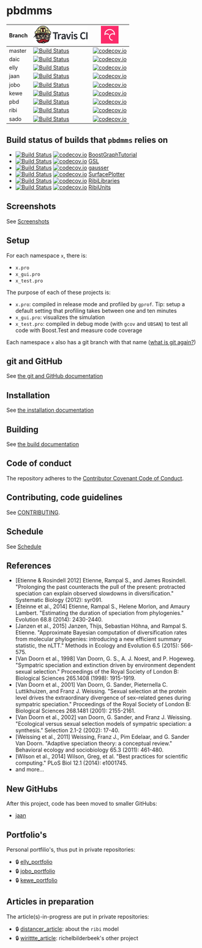 # pbdmms

Branch|[![Travis CI logo](TravisCI.png)](https://travis-ci.org)|[![Codecov logo](Codecov.png)](https://www.codecov.io)
---|---|---
master|[![Build Status](https://travis-ci.org/richelbilderbeek/pbdmms.svg?branch=master)](https://travis-ci.org/richelbilderbeek/pbdmms)|[![codecov.io](https://codecov.io/github/richelbilderbeek/pbdmms/coverage.svg?branch=master)](https://codecov.io/github/richelbilderbeek/pbdmms/branch/master)
daic|[![Build Status](https://travis-ci.org/richelbilderbeek/pbdmms.svg?branch=daic)](https://travis-ci.org/richelbilderbeek/pbdmms)|[![codecov.io](https://codecov.io/github/richelbilderbeek/pbdmms/coverage.svg?branch=daic)](https://codecov.io/github/richelbilderbeek/pbdmms/branch/daic)
elly|[![Build Status](https://travis-ci.org/richelbilderbeek/pbdmms.svg?branch=elly)](https://travis-ci.org/richelbilderbeek/pbdmms)|[![codecov.io](https://codecov.io/github/richelbilderbeek/pbdmms/coverage.svg?branch=elly)](https://codecov.io/github/richelbilderbeek/pbdmms/branch/elly)
jaan|[![Build Status](https://travis-ci.org/richelbilderbeek/pbdmms.svg?branch=jaan)](https://travis-ci.org/richelbilderbeek/pbdmms)|[![codecov.io](https://codecov.io/github/richelbilderbeek/pbdmms/coverage.svg?branch=jaan)](https://codecov.io/github/richelbilderbeek/pbdmms/branch/jaan)
jobo|[![Build Status](https://travis-ci.org/richelbilderbeek/pbdmms.svg?branch=jobo)](https://travis-ci.org/richelbilderbeek/pbdmms)|[![codecov.io](https://codecov.io/github/richelbilderbeek/pbdmms/coverage.svg?branch=jobo)](https://codecov.io/github/richelbilderbeek/pbdmms/branch/jobo)
kewe|[![Build Status](https://travis-ci.org/richelbilderbeek/pbdmms.svg?branch=kewe)](https://travis-ci.org/richelbilderbeek/pbdmms)|[![codecov.io](https://codecov.io/github/richelbilderbeek/pbdmms/coverage.svg?branch=kewe)](https://codecov.io/github/richelbilderbeek/pbdmms/branch/kewe)
pbd|[![Build Status](https://travis-ci.org/richelbilderbeek/pbdmms.svg?branch=pbd)](https://travis-ci.org/richelbilderbeek/pbdmms)|[![codecov.io](https://codecov.io/github/richelbilderbeek/pbdmms/coverage.svg?branch=pbd)](https://codecov.io/github/richelbilderbeek/pbdmms/branch/pbd)
ribi|[![Build Status](https://travis-ci.org/richelbilderbeek/pbdmms.svg?branch=ribi)](https://travis-ci.org/richelbilderbeek/pbdmms)|[![codecov.io](https://codecov.io/github/richelbilderbeek/pbdmms/coverage.svg?branch=ribi)](https://codecov.io/github/richelbilderbeek/pbdmms/branch/ribi)
sado|[![Build Status](https://travis-ci.org/richelbilderbeek/pbdmms.svg?branch=sado)](https://travis-ci.org/richelbilderbeek/pbdmms)|[![codecov.io](https://codecov.io/github/richelbilderbeek/pbdmms/coverage.svg?branch=sado)](https://codecov.io/github/richelbilderbeek/pbdmms/branch/sado)

## Build status of builds that `pbdmms` relies on

 * [![Build Status](https://travis-ci.org/richelbilderbeek/BoostGraphTutorial.svg?branch=master)](https://travis-ci.org/richelbilderbeek/BoostGraphTutorial) [![codecov.io](https://codecov.io/github/richelbilderbeek/BoostGraphTutorial/coverage.svg?branch=master)](https://codecov.io/github/richelbilderbeek/BoostGraphTutorial?branch=master) [BoostGraphTutorial](https://github.com/richelbilderbeek/BoostGraphTutorial)
 * [![Build Status](https://travis-ci.org/Microsoft/GSL.svg?branch=master)](https://travis-ci.org/Microsoft/GSL) [![codecov.io](https://codecov.io/github/Microsoft/GSL/coverage.svg?branch=master)](https://codecov.io/github/Microsoft/GSL?branch=master) [GSL](https://github.com/Microsoft/GSL)
 * [![Build Status](https://travis-ci.org/richelbilderbeek/gausser.svg?branch=master)](https://travis-ci.org/richelbilderbeek/gausser) [![codecov.io](https://codecov.io/github/richelbilderbeek/gausser/coverage.svg?branch=master)](https://codecov.io/github/richelbilderbeek/gausser?branch=master) [gausser](https://github.com/richelbilderbeek/gausser)
 * [![Build Status](https://travis-ci.org/richelbilderbeek/SurfacePlotter.svg?branch=master)](https://travis-ci.org/richelbilderbeek/SurfacePlotter) [![codecov.io](https://codecov.io/github/richelbilderbeek/SurfacePlotter/coverage.svg?branch=master)](https://codecov.io/github/richelbilderbeek/SurfacePlotter?branch=master) [SurfacePlotter](https://github.com/richelbilderbeek/SurfacePlotter)
 * [![Build Status](https://travis-ci.org/richelbilderbeek/RibiLibraries.svg?branch=master)](https://travis-ci.org/richelbilderbeek/RibiLibraries) [![codecov.io](https://codecov.io/github/richelbilderbeek/RibiLibraries/coverage.svg?branch=master)](https://codecov.io/github/richelbilderbeek/RibiLibraries?branch=master) [RibiLibraries](https://github.com/richelbilderbeek/RibiLibraries)
 * [![Build Status](https://travis-ci.org/richelbilderbeek/RibiUnits.svg?branch=master)](https://travis-ci.org/richelbilderbeek/RibiUnits) [![codecov.io](https://codecov.io/github/richelbilderbeek/RibiUnits/coverage.svg?branch=master)](https://codecov.io/github/richelbilderbeek/RibiUnits?branch=master) [RibiUnits](https://github.com/richelbilderbeek/RibiUnits)

## Screenshots

See [Screenshots](Screenshots/README.md)

## Setup

For each namespace `x`, there is:
 * `x.pro`
 * `x_gui.pro`
 * `x_test.pro`

The purpose of each of these projects is:

 * `x.pro`: compiled in release mode and profiled by `gprof`. Tip: setup a default setting that profiling takes between one and ten minutes
 * `x_gui.pro`: visualizes the simulation
 * `x_test.pro`: compiled in debug mode (with `gcov` and `UBSAN`) to test all code with Boost.Test and measure code coverage

Each namespace `x` also has a git branch with that 
name ([what is git again?](Documentation/git.md))

## git and GitHub

See [the git and GitHub documentation](Documentation/git.md)

## Installation

See [the installation documentation](Documentation/install.md)

## Building

See [the build documentation](Documentation/build.md)

## Code of conduct

The repository adheres to the [Contributor Covenant Code of Conduct](code_of_conduct.md).

## Contributing, code guidelines

See [CONTRIBUTING](CONTRIBUTING.md).

## Schedule

See [Schedule](Schedule.md)

## References

 * [Etienne & Rosindell 2012] Etienne, Rampal S., and James Rosindell. "Prolonging the past counteracts the pull of the present: protracted speciation can explain observed slowdowns in diversification." Systematic Biology (2012): syr091.
 * [Eteinne et al., 2014] Etienne, Rampal S., Helene Morlon, and Amaury Lambert. "Estimating the duration of speciation from phylogenies." Evolution 68.8 (2014): 2430-2440.
 * [Janzen et al., 2015] Janzen, Thijs, Sebastian Höhna, and Rampal S. Etienne. "Approximate Bayesian computation of diversification rates from molecular phylogenies: introducing a new efficient summary statistic, the nLTT." Methods in Ecology and Evolution 6.5 (2015): 566-575.
 * [Van Doorn et al., 1998] Van Doorn, G. S., A. J. Noest, and P. Hogeweg. "Sympatric speciation and extinction driven by environment dependent sexual selection." Proceedings of the Royal Society of London B: Biological Sciences 265.1408 (1998): 1915-1919.
 * [Van Doorn et al., 2001] Van Doorn, G. Sander, Pieternella C. Luttikhuizen, and Franz J. Weissing. "Sexual selection at the protein level drives the extraordinary divergence of sex–related genes during sympatric speciation." Proceedings of the Royal Society of London B: Biological Sciences 268.1481 (2001): 2155-2161.
 * [Van Doorn et al., 2002] van Doorn, G. Sander, and Franz J. Weissing. "Ecological versus sexual selection models of sympatric speciation: a synthesis." Selection 2.1-2 (2002): 17-40.
 * [Weissing et al., 2011] Weissing, Franz J., Pim Edelaar, and G. Sander Van Doorn. "Adaptive speciation theory: a conceptual review." Behavioral ecology and sociobiology 65.3 (2011): 461-480.
 * [Wilson et al., 2014] Wilson, Greg, et al. "Best practices for scientific computing." PLoS Biol 12.1 (2014): e1001745.
 * and more...

## New GitHubs

After this project, code has been moved to smaller GitHubs:

 * [jaan](https://github.com/richelbilderbeek/jaan)

## Portfolio's

Personal portfilio's, thus put in private repositories:

 * :lock: [elly_portfolio](https://github.com/richelbilderbeek/elly_portfolio)
 * :lock: [jobo_portfolio](https://github.com/richelbilderbeek/jobo_portfolio)
 * :lock: [kewe_portfolio](https://github.com/richelbilderbeek/kewe_portfolio)

## Articles in preparation

The article(s)-in-progress are put in private repositories:

 * :lock: [distancer_article](https://github.com/richelbilderbeek/distancer_article): about the `ribi` model
 * :lock: [wirittte_article](https://github.com/richelbilderbeek/wirittte_article): richelbilderbeek's other project

